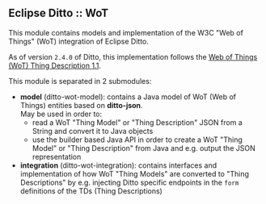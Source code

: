 ## Eclipse Ditto :: WoT

This module contains models and implementation of the W3C "Web of Things" (WoT) integration of Eclipse Ditto.

As of version `2.4.0` of Ditto, this implementation follows the 
[Web of Things (WoT) Thing Description 1.1](https://www.w3.org/TR/wot-thing-description11/).

This module is separated in 2 submodules:
* **model** (ditto-wot-model): contains a Java model of WoT (Web of Things) entities based on **ditto-json**.<br/>
  May be used in order to:
   * read a WoT "Thing Model" or "Thing Description" JSON from a String and convert it to Java objects
   * use the builder based Java API in order to create a WoT "Thing Model" or "Thing Description" from Java and e.g.
     output the JSON representation
* **integration** (ditto-wot-integration): contains interfaces and implementation of how WoT "Thing Models" are 
  converted to "Thing Descriptions" by e.g. injecting Ditto specific endpoints in the `form` definitions of the TDs 
 (Thing Descriptions)
